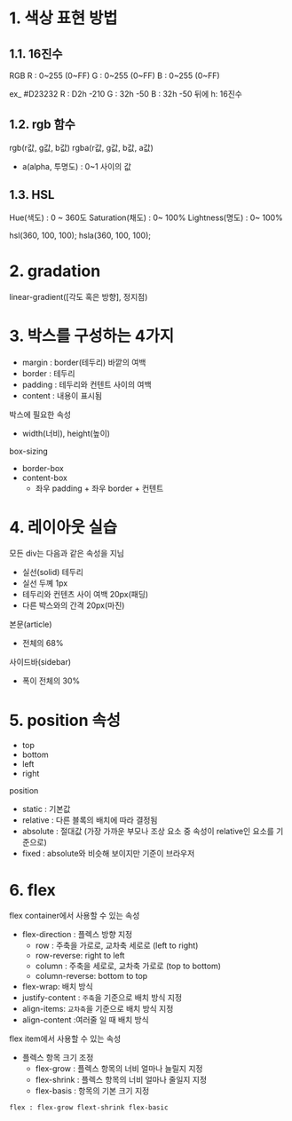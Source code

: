 # 1. 색상 표현 방법

## 1.1. 16진수

RGB
R : 0~255 (0~FF)
G : 0~255 (0~FF)
B : 0~255 (0~FF)

ex_ #D23232
R : D2h -210
G : 32h -50
B : 32h -50
뒤에 h: 16진수

## 1.2. rgb 함수

rgb(r값, g값, b값)
rgba(r값, g값, b값, a값)
- a(alpha, 투명도) : 0~1 사이의 값

## 1.3. HSL

Hue(색도) : 0 ~ 360도
Saturation(채도) : 0~ 100%
Lightness(명도) : 0~ 100%

hsl(360, 100, 100);
hsla(360, 100, 100);

# 2. gradation

linear-gradient([각도 혹은 방향], 정지점)


# 3. 박스를 구성하는 4가지
- margin : border(테두리) 바깥의 여백
- border : 테두리
- padding : 테두리와 컨텐트 사이의 여백
- content : 내용이 표시됨

박스에 필요한 속성

- width(너비), height(높이)

box-sizing 
- border-box 
- content-box 
  - 좌우 padding + 좌우 border + 컨텐트

# 4. 레이아웃 실습

모든 div는 다음과 같은 속성을 지님
- 실선(solid) 테두리
- 실선 두꼐 1px
- 테두리와 컨텐츠 사이 여백 20px(패딩)
- 다른 박스와의 간격 20px(마진)
  
본문(article)
- 전체의 68%

사이드바(sidebar)
- 폭이 전체의 30%

# 5. position 속성

- top
- bottom
- left
- right

position

- static : 기본값
- relative : 다른 블록의 배치에 따라 결정됨
- absolute : 절대값 (가장 가까운 부모나 조상 요소 중 속성이 relative인 요소를 기준으로)
- fixed : absolute와 비슷해 보이지만 기준이 브라우저

# 6. flex

flex container에서 사용할 수 있는 속성
- flex-direction : 플렉스 방향 지정
  - row : 주축을 가로로, 교차축 세로로 (left to right)
  - row-reverse: right to left
  - column : 주축을 세로로, 교차축 가로로 (top to bottom)
  - column-reverse: bottom to top
- flex-wrap: 배치 방식
- justify-content : `주축`을 기준으로 배치 방식 지정
- align-items: `교차축`을 기준으로 배치 방식 지정
- align-content :여러줄 일 때 배치 방식

flex item에서 사용할 수 있는 속성
- 플렉스 항목 크기 조정
  - flex-grow : 플렉스 항목의 너비 얼마나 늘릴지 지정
  - flex-shrink : 플렉스 항목의 너비 얼마나 줄일지 지정
  - flex-basis : 항목의 기본 크기 지정

```html
flex : flex-grow flext-shrink flex-basic
```